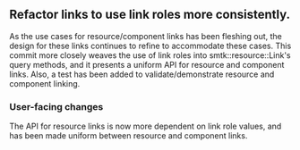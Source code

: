 ## Refactor links to use link roles more consistently.

As the use cases for resource/component links has been fleshing out, the
design for these links continues to refine to accommodate these cases. This
commit more closely weaves the use of link roles into smtk::resource::Link's
query methods, and it presents a uniform API for resource and component
links. Also, a test has been added to validate/demonstrate resource and
component linking.

### User-facing changes

The API for resource links is now more dependent on link role values,
and has been made uniform between resource and component links.
